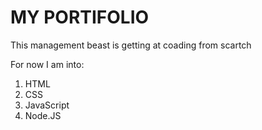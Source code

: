 # MY PORTIFOLIO

This management beast is getting at coading from scartch

For now I am into: 

1. HTML
2. CSS
1. JavaScript
1. Node.JS